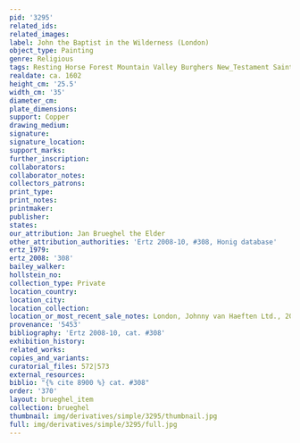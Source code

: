 ```yaml
---
pid: '3295'
related_ids: 
related_images: 
label: John the Baptist in the Wilderness (London)
object_type: Painting
genre: Religious
tags: Resting Horse Forest Mountain Valley Burghers New_Testament Saint
realdate: ca. 1602
height_cm: '25.5'
width_cm: '35'
diameter_cm: 
plate_dimensions: 
support: Copper
drawing_medium: 
signature: 
signature_location: 
support_marks: 
further_inscription: 
collaborators: 
collaborator_notes: 
collectors_patrons: 
print_type: 
print_notes: 
printmaker: 
publisher: 
states: 
our_attribution: Jan Brueghel the Elder
other_attribution_authorities: 'Ertz 2008-10, #308, Honig database'
ertz_1979: 
ertz_2008: '308'
bailey_walker: 
hollstein_no: 
collection_type: Private
location_country: 
location_city: 
location_collection: 
location_or_most_recent_sale_notes: London, Johnny van Haeften Ltd., 2005
provenance: '5453'
bibliography: 'Ertz 2008-10, cat. #308'
exhibition_history: 
related_works: 
copies_and_variants: 
curatorial_files: 572|573
external_resources: 
biblio: "{% cite 8900 %} cat. #308"
order: '370'
layout: brueghel_item
collection: brueghel
thumbnail: img/derivatives/simple/3295/thumbnail.jpg
full: img/derivatives/simple/3295/full.jpg
---
```


